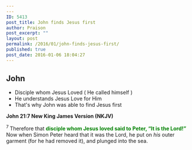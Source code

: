 ```yaml
---
---
ID: 5413
post_title: John finds Jesus first
author: Praison
post_excerpt: ""
layout: post
permalink: /2016/01/john-finds-jesus-first/
published: true
post_date: 2016-01-06 18:04:27
---
```

<h2><strong>John</strong></h2>
<ul>
	<li>Disciple whom Jesus Loved ( He called himself )</li>
	<li>He understands Jesus Love for Him</li>
	<li>That's why John was able to find Jesus first</li>
</ul>
<strong><span class="passage-display-bcv">John 21:7
</span><span class="passage-display-version">New King James Version (NKJV)</span></strong>

<span id="en-NKJV-26906" class="text John-21-7"><sup class="versenum">7 </sup>Therefore that <span style="color: #008000;"><strong>disciple whom Jesus loved said to Peter, “It is the Lord!”</strong></span> Now when Simon Peter heard that it was the Lord, he put on <i>his</i> outer garment (for he had removed it), and plunged into the sea.</span>